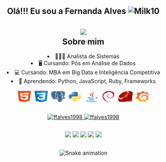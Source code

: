 <h2 align="center"> Olá!!! Eu sou a Fernanda Alves
<img src="https://emoji.gg/assets/emoji/6352-milk10.gif" width="64px" height="64px" alt="Milk10">
</h2>
<div align="center"> 

   
<h2> 
   <img src="https://img.icons8.com/wired/64/000000/user-female-circle.png"> <br>
   Sobre mim 
</h2>  
   
<div>
  <li> 👩🏻‍💻 Analista de Sistemas</li>
  <li> 🖥 Cursando: Pós em Análise de Dados</li>
  <li> 💻 Cursando: MBA em Big Data e Inteligência Competitiva</li>
  <li> 🧠 Aprendendo: Python, JavaScript, Ruby, Frameworks</li>
</div>

<div style="display: inline_block"><br>
  <img align="center" alt="Iahs-HTML" height="30" width="40" src="https://raw.githubusercontent.com/devicons/devicon/master/icons/html5/html5-original.svg">
  <img align="center" alt="Iahs-CSS" height="30" width="40" src="https://raw.githubusercontent.com/devicons/devicon/master/icons/css3/css3-original.svg">
  <img align="center" alt="Iahs-PostgreSQL" height="30" width="40" src="https://github.com/devicons/devicon/blob/master/icons/postgresql/postgresql-original.svg">
  <img align="center" alt="Iahs-Python" height="30" width="40" src="https://raw.githubusercontent.com/devicons/devicon/master/icons/python/python-original.svg">
  <img align="center" alt="Iahs-Java" height="30" width="40" src="https://github.com/devicons/devicon/blob/master/icons/java/java-original.svg">
  <img align="center" alt="Iahs-Debian" height="30" width="40" src="https://github.com/devicons/devicon/blob/master/icons/debian/debian-original.svg">
  <img align="center" alt="Iahs-Ruby" height="30" width="40" src="https://github.com/devicons/devicon/blob/master/icons/ruby/ruby-original.svg">
  <img align="center" alt="Iahs-Grafana" height="30" width="40" src="https://github.com/devicons/devicon/blob/master/icons/grafana/grafana-original.svg">
</div>

##   
<div>
  <a href="https://github.com/ffalves1998">
  <p align="center">
  <img height="180em" src="https://github-readme-stats.vercel.app/api?username=ffalves1998&theme=rose_pine&show_icons=true" alt="ffalves1998" width="410">
  <img height="180em" src="https://github-readme-stats.vercel.app/api/top-langs/?username=ffalves1998&layout=compact&langs_count=7&theme=rose_pine"" alt="ffalves1998" width="410">   
   </p>
</div> 
   
##
<div> 
  <a href="mailto:fernandafalv3s@gmail.com" target="_blank"><img src="https://img.icons8.com/wired/64/000000/apple-mail.png"></a>   
  <a href="https://instagram.com/feh.alves" target="_blank"><img src="https://img.icons8.com/wired/64/000000/instagram--v1.png"></a>
  <a href="www.linkedin.com/in/alvesff" target="_blank"><img src="https://img.icons8.com/wired/64/000000/linkedin--v1.png"></a> 
  <a href="https://twitter.com/FehFAlves" target="_blank"><img src="https://img.icons8.com/wired/64/000000/twitter-squared--v1.png"></a> 
  <a href="https://www.facebook.com/feh.alves.35" target="_blank"><img src="https://img.icons8.com/wired/64/000000/facebook--v1.png"></a>                                                                                                                            
</div>
                                                                                                                                    
##

  ![Snake animation](https://github.com/ffalves1998/ffalves1998/blob/output/github-contribution-grid-snake.svg)  

   
</div>
